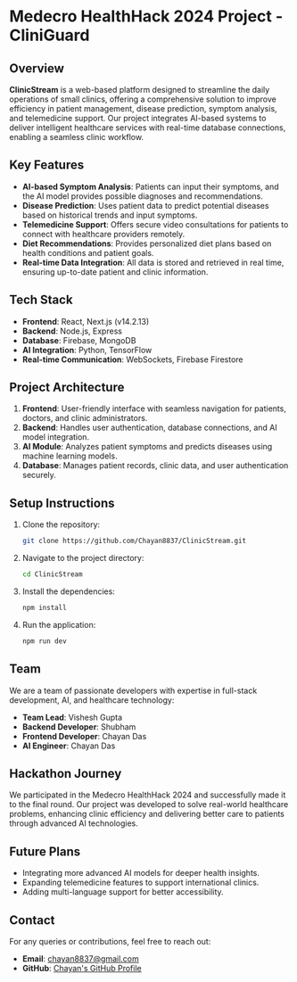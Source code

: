 # Medecro HealthHack 2024 Project - CliniGuard

## Overview

**ClinicStream** is a web-based platform designed to streamline the daily operations of small clinics, offering a comprehensive solution to improve efficiency in patient management, disease prediction, symptom analysis, and telemedicine support. Our project integrates AI-based systems to deliver intelligent healthcare services with real-time database connections, enabling a seamless clinic workflow.

## Key Features

- **AI-based Symptom Analysis**: Patients can input their symptoms, and the AI model provides possible diagnoses and recommendations.
- **Disease Prediction**: Uses patient data to predict potential diseases based on historical trends and input symptoms.
- **Telemedicine Support**: Offers secure video consultations for patients to connect with healthcare providers remotely.
- **Diet Recommendations**: Provides personalized diet plans based on health conditions and patient goals.
- **Real-time Data Integration**: All data is stored and retrieved in real time, ensuring up-to-date patient and clinic information.

## Tech Stack

- **Frontend**: React, Next.js (v14.2.13)
- **Backend**: Node.js, Express
- **Database**: Firebase, MongoDB
- **AI Integration**: Python, TensorFlow
- **Real-time Communication**: WebSockets, Firebase Firestore

## Project Architecture

1. **Frontend**: User-friendly interface with seamless navigation for patients, doctors, and clinic administrators.
2. **Backend**: Handles user authentication, database connections, and AI model integration.
3. **AI Module**: Analyzes patient symptoms and predicts diseases using machine learning models.
4. **Database**: Manages patient records, clinic data, and user authentication securely.

## Setup Instructions

1. Clone the repository:
    ```bash
    git clone https://github.com/Chayan8837/ClinicStream.git
    ```
2. Navigate to the project directory:
    ```bash
    cd ClinicStream
    ```
3. Install the dependencies:
    ```bash
    npm install
    ```
4. Run the application:
    ```bash
    npm run dev
    ```

## Team

We are a team of passionate developers with expertise in full-stack development, AI, and healthcare technology:

- **Team Lead**: Vishesh Gupta
- **Backend Developer**: Shubham
- **Frontend Developer**: Chayan Das
- **AI Engineer**: Chayan Das

## Hackathon Journey

We participated in the Medecro HealthHack 2024 and successfully made it to the final round. Our project was developed to solve real-world healthcare problems, enhancing clinic efficiency and delivering better care to patients through advanced AI technologies.

## Future Plans

- Integrating more advanced AI models for deeper health insights.
- Expanding telemedicine features to support international clinics.
- Adding multi-language support for better accessibility.

## Contact

For any queries or contributions, feel free to reach out:

- **Email**: chayan8837@gmail.com
- **GitHub**: [Chayan's GitHub Profile](https://github.com/Chayan8837)
